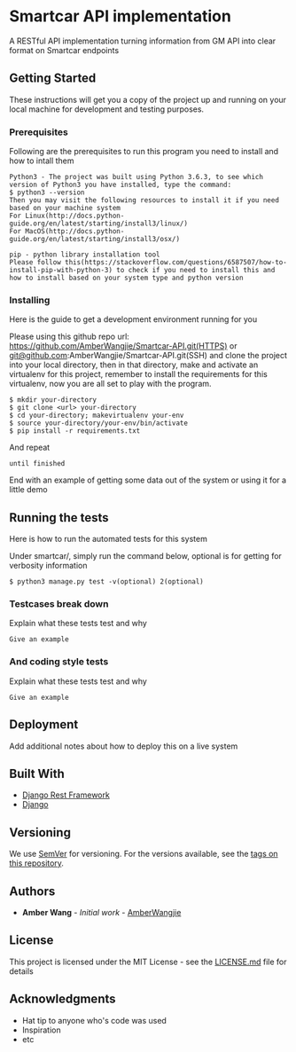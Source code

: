# Smartcar API implementation

A RESTful API implementation turning information from GM API into clear format on Smartcar endpoints

## Getting Started

These instructions will get you a copy of the project up and running on your local machine for development and testing purposes. 

### Prerequisites

Following are the prerequisites to run this program you need to install and how to intall them

```
Python3 - The project was built using Python 3.6.3, to see which version of Python3 you have installed, type the command:
$ python3 --version
Then you may visit the following resources to install it if you need based on your machine system
For Linux(http://docs.python-guide.org/en/latest/starting/install3/linux/)
For MacOS(http://docs.python-guide.org/en/latest/starting/install3/osx/)
```
```
pip - python library installation tool
Please follow this(https://stackoverflow.com/questions/6587507/how-to-install-pip-with-python-3) to check if you need to install this and how to install based on your system type and python version
```
### Installing

Here is the guide to get a development environment running for you

Please using this github repo url: https://github.com/AmberWangjie/Smartcar-API.git(HTTPS) or git@github.com:AmberWangjie/Smartcar-API.git(SSH) and clone the project into your local directory, then in that directory, make and activate an virtualenv for this project, remember to install the requirements for this virtualenv, now you are all set to play with the program.

```
$ mkdir your-directory
$ git clone <url> your-directory
$ cd your-directory; makevirtualenv your-env
$ source your-directory/your-env/bin/activate
$ pip install -r requirements.txt
```

And repeat

```
until finished
```

End with an example of getting some data out of the system or using it for a little demo

## Running the tests

Here is how to run the automated tests for this system

Under smartcar/, simply run the command below, optional is for getting for verbosity information
```
$ python3 manage.py test -v(optional) 2(optional)
```

### Testcases break down 

Explain what these tests test and why

```
Give an example
```

### And coding style tests

Explain what these tests test and why

```
Give an example
```

## Deployment

Add additional notes about how to deploy this on a live system

## Built With

* [Django Rest Framework](http://www.django-rest-framework.org/) 
* [Django](https://docs.djangoproject.com/en/2.0/intro/) 


## Versioning

We use [SemVer](http://semver.org/) for versioning. For the versions available, see the [tags on this repository](https://github.com/your/project/tags). 

## Authors

* **Amber Wang** - *Initial work* - [AmberWangjie](https://github.com/AmberWangjie)

## License

This project is licensed under the MIT License - see the [LICENSE.md](LICENSE.md) file for details

## Acknowledgments

* Hat tip to anyone who's code was used
* Inspiration
* etc

